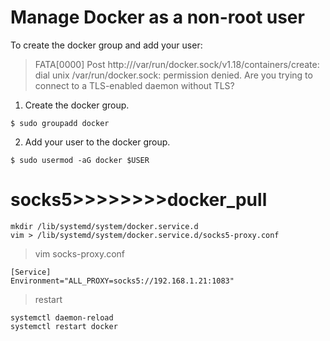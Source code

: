 # Manage Docker as a non-root user
To create the docker group and add your user:
>   FATA[0000] Post http:///var/run/docker.sock/v1.18/containers/create: dial unix /var/run/docker.sock: permission denied. Are you trying to connect to a TLS-enabled daemon without TLS?

1.  Create the docker group.
```
$ sudo groupadd docker
```
2.  Add your user to the docker group.
```
$ sudo usermod -aG docker $USER
```


# socks5>>>>>>>>docker_pull
```
mkdir /lib/systemd/system/docker.service.d
vim > /lib/systemd/system/docker.service.d/socks5-proxy.conf
```
>   vim socks-proxy.conf
```
[Service]
Environment="ALL_PROXY=socks5://192.168.1.21:1083"
```
>   restart

```
systemctl daemon-reload
systemctl restart docker
```
